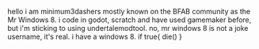 hello i am minimum3dashers mostly known on the BFAB community as the Mr Windows 8.
i code in godot, scratch and have used gamemaker before, but i'm sticking to using undertalemodtool.
no, mr windows 8 is not a joke username, it's real. i have a windows 8.
if true{
  die()
}
